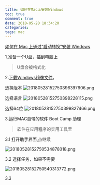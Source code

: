 ```yaml
---
title: 如何在Mac上安装Windows
toc: true
comment: true
date: 2018-05-28 18:34:20
categories:
tags: mac
---
```




[如何在 Mac 上通过“启动转换”安装 Windows](https://support.apple.com/zh-cn/HT201468)


<!--more-->

1.准备一个U盘，插到电脑上

> U盘会被格式化


2.[下载Windows镜像文件](https://www.microsoft.com/zh-cn/software-download/windows10ISO)，

选择版本
![20180528152750396397606.png](http://o9xbyqajf.bkt.clouddn.com/20180528152750396397606.png)

选择语言
![20180528152750398228115.png](http://o9xbyqajf.bkt.clouddn.com/20180528152750398228115.png)

选择64位
![20180528152750399827466.png](http://o9xbyqajf.bkt.clouddn.com/20180528152750399827466.png)

3.运行MAC自带的软件 Boot Camp 助理

> 软件在应用程序的实用工具里


3.1 打开助手界面,点继续

![20180528152750534878018.png](http://o9xbyqajf.bkt.clouddn.com/20180528152750534878018.png)

3.2 选择任务，如果不需要

![20180528152750540313772.png](http://o9xbyqajf.bkt.clouddn.com/20180528152750540313772.png)

3.3 
